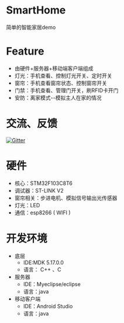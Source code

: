 SmartHome
============
 
简单的智能家居demo
 
# Feature
 * 由硬件+服务器+移动端客户端组成
 * 灯光：手机查看、控制灯光开关、定时开关
 * 窗帘：手机查看窗帘状态、控制窗帘开关
 * 门禁：手机查看、管理门开关，刷RFID卡开门
 * 安防：离家模式--模拟主人在家的情况

# 交流、反馈
[![Gitter](https://badges.gitter.im/Neutree/SmartHome.svg)](https://gitter.im/Neutree/SmartHome?utm_source=badge&utm_medium=badge&utm_campaign=pr-badge)

# 硬件
* 核心：STM32F103C8T6
* 调试器：ST-LINK V2
* 窗帘相关：步进电机、模拟信号输出光传感器
* 灯光：LED
* 通信：esp8266 ( WIFI ) 


# 开发环境
* 底层
  * IDE:MDK 5.17.0.0 
  * 语言： C++ 、C
* 服务器
  * IDE：Myeclipse/eclipse
  * 语言：java
* 移动客户端
  * IDE：Android Studio
  * 语言：java
 

